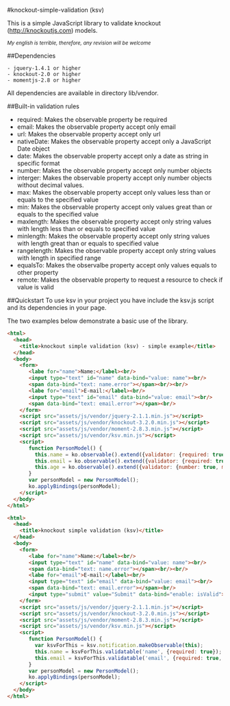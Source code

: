 #knockout-simple-validation (ksv)


This is a simple JavaScript library to validate knockout (http://knockoutjs.com) models.

_<sub>My english is terrible, therefore, any revision will be welcome</sub>_

##Dependencies

```
- jquery-1.4.1 or higher
- knockout-2.0 or higher
- momentjs-2.8 or higher
```
All dependencies are available in directory lib/vendor.

##Built-in validation rules
* required: Makes the observable property be required
* email: Makes the observable property accept only email
* url: Makes the observable property accept only url
* nativeDate: Makes the observable property accept only a JavaScript Date object
* date: Makes the observable property accept only a date as string in specific format
* number: Makes the observable property accept only number objects
* interger: Makes the observable property accept only number objects without decimal values.
* max: Makes the observable property accept only values less than or equals to the specified value
* min: Makes the observable property accept only values great than or equals to the specified value
* maxlength: Makes the observable property accept only string values with length less than or equals to specified value
* minlength: Makes the observable property accept only string values with length great than or equals to specified value
* rangelength: Makes the observable property accept only string values with length in specified range
* equalsTo: Makes the observalbe property accept only values equals to other property
* remote: Makes the observable property to request a resource to check if value is valid

##Quickstart
To use ksv in your project you have include the ksv.js script and its dependencies in your page.

The two examples below demonstrate a basic use of the library.
```html
<html>
  <head>
    <title>knockout simple validation (ksv) - simple example</title>
  </head>
  <body>
    <form>
       <labe for="name">Name:</label><br/>
       <input type="text" id="name" data-bind="value: name"><br/>
       <span data-bind="text: name.error"></span><br/><br/>
       <labe for="email">E-mail:</label><br/>
       <input type="text" id="email" data-bind="value: email"><br/>
       <span data-bind="text: email.error"></span><br/>
    </form>
    <script src="assets/js/vendor/jquery-2.1.1.min.js"></script>
    <script src="assets/js/vendor/knockout-3.2.0.min.js"></script>
    <script src="assets/js/vendor/moment-2.8.3.min.js"></script>
    <script src="assets/js/vendor/ksv.min.js"></script>
    <script>
       function PersonModel() {
         this.name = ko.observable().extend({validator: {required: true}});
         this.email = ko.observable().extend({validator: {required: true, email: true}});
         this.age = ko.observable().extend({validator: {number: true, min: 18, max: 90}});
       }
       var personModel = new PersonModel();
       ko.applyBindings(personModel);
    </script>
  </body>
</html>
```


```html
<html>
  <head>
    <title>knockout simple validation (ksv)</title>
  </head>
  <body>
    <form>
       <labe for="name">Name:</label><br/>
       <input type="text" id="name" data-bind="value: name"><br/>
       <span data-bind="text: name.error"></span><br/><br/>
       <labe for="email">E-mail:</label><br/>
       <input type="text" id="email" data-bind="value: email"><br/>
       <span data-bind="text: email.error"></span><br/>
       <input type="submit" value="Submit" data-bind="enable: isValid">
    </form>
    <script src="assets/js/vendor/jquery-2.1.1.min.js"></script>
    <script src="assets/js/vendor/knockout-3.2.0.min.js"></script>
    <script src="assets/js/vendor/moment-2.8.3.min.js"></script>
    <script src="assets/js/vendor/ksv.min.js"></script>
    <script>
       function PersonModel() {
         var ksvForThis = ksv.notification.makeObservable(this);
         this.name = ksvForThis.validatable('name', {required: true});
         this.email = ksvForThis.validatable('email', {required: true, email: true});
       }
       var personModel = new PersonModel();
       ko.applyBindings(personModel);
    </script>
  </body>
</html>
```